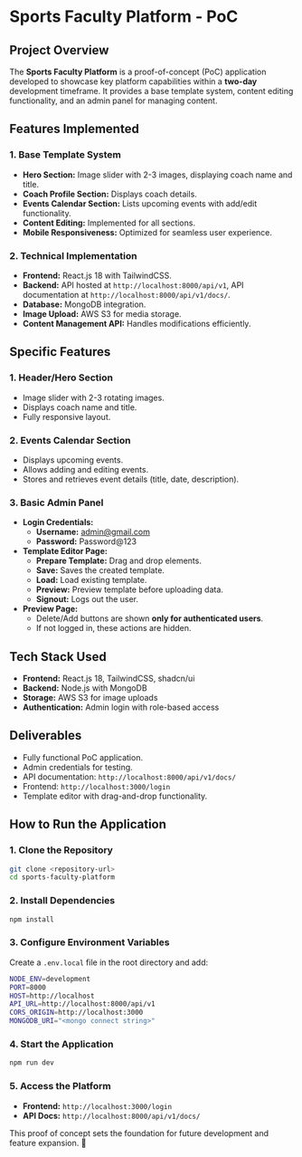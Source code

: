 # Sports Faculty Platform - PoC

## Project Overview
The **Sports Faculty Platform** is a proof-of-concept (PoC) application developed to showcase key platform capabilities within a **two-day** development timeframe. It provides a base template system, content editing functionality, and an admin panel for managing content.

## Features Implemented

### 1. Base Template System
- **Hero Section:** Image slider with 2-3 images, displaying coach name and title.
- **Coach Profile Section:** Displays coach details.
- **Events Calendar Section:** Lists upcoming events with add/edit functionality.
- **Content Editing:** Implemented for all sections.
- **Mobile Responsiveness:** Optimized for seamless user experience.

### 2. Technical Implementation
- **Frontend:** React.js 18 with TailwindCSS.
- **Backend:** API hosted at `http://localhost:8000/api/v1`, API documentation at `http://localhost:8000/api/v1/docs/`.
- **Database:** MongoDB integration.
- **Image Upload:** AWS S3 for media storage.
- **Content Management API:** Handles modifications efficiently.

## Specific Features

### 1. Header/Hero Section
- Image slider with 2-3 rotating images.
- Displays coach name and title.
- Fully responsive layout.

### 2. Events Calendar Section
- Displays upcoming events.
- Allows adding and editing events.
- Stores and retrieves event details (title, date, description).

### 3. Basic Admin Panel
- **Login Credentials:**
  - **Username:** admin@gmail.com
  - **Password:** Password@123
- **Template Editor Page:**
  - **Prepare Template:** Drag and drop elements.
  - **Save:** Saves the created template.
  - **Load:** Load existing template.
  - **Preview:** Preview template before uploading data.
  - **Signout:** Logs out the user.
- **Preview Page:**
  - Delete/Add buttons are shown **only for authenticated users**.
  - If not logged in, these actions are hidden.

## Tech Stack Used
- **Frontend:** React.js 18, TailwindCSS, shadcn/ui
- **Backend:** Node.js with MongoDB
- **Storage:** AWS S3 for image uploads
- **Authentication:** Admin login with role-based access

## Deliverables
- Fully functional PoC application.
- Admin credentials for testing.
- API documentation: `http://localhost:8000/api/v1/docs/`
- Frontend: `http://localhost:3000/login`
- Template editor with drag-and-drop functionality.

## How to Run the Application

### 1. Clone the Repository
```sh
git clone <repository-url>
cd sports-faculty-platform
```

### 2. Install Dependencies
```sh
npm install
```

### 3. Configure Environment Variables
Create a `.env.local` file in the root directory and add:
```sh
NODE_ENV=development
PORT=8000
HOST=http://localhost
API_URL=http://localhost:8000/api/v1
CORS_ORIGIN=http://localhost:3000
MONGODB_URI="<mongo connect string>"
```
### 4. Start the Application
```sh
npm run dev
```

### 5. Access the Platform
- **Frontend:** `http://localhost:3000/login`
- **API Docs:** `http://localhost:8000/api/v1/docs/`

This proof of concept sets the foundation for future development and feature expansion. 🚀
